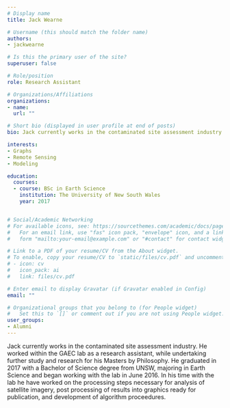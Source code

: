 ```yaml
---
# Display name
title: Jack Wearne

# Username (this should match the folder name)
authors:
- jackwearne

# Is this the primary user of the site?
superuser: false

# Role/position
role: Research Assistant

# Organizations/Affiliations
organizations:
- name: 
  url: ""

# Short bio (displayed in user profile at end of posts)
bio: Jack currently works in the contaminated site assessment industry. 

interests:
- Graphs
- Remote Sensing
- Modeling

education:
  courses:
  - course: BSc in Earth Science
    institution: The University of New South Wales
    year: 2017


# Social/Academic Networking
# For available icons, see: https://sourcethemes.com/academic/docs/page-builder/#icons
#   For an email link, use "fas" icon pack, "envelope" icon, and a link in the
#   form "mailto:your-email@example.com" or "#contact" for contact widget.

# Link to a PDF of your resume/CV from the About widget.
# To enable, copy your resume/CV to `static/files/cv.pdf` and uncomment the lines below.
# - icon: cv
#   icon_pack: ai
#   link: files/cv.pdf

# Enter email to display Gravatar (if Gravatar enabled in Config)
email: ""

# Organizational groups that you belong to (for People widget)
#   Set this to `[]` or comment out if you are not using People widget.
user_groups:
- Alumni
---
```


 Jack currently works in the contaminated site assessment industry. He worked within the GAEC lab as a research assistant, while undertaking further study and research for his Masters by Philosophy. He graduated in 2017 with a Bachelor of Science degree from UNSW, majoring in Earth Science and began working with the lab in June 2016. In his time with the lab he have worked on the processing steps necessary for analysis of satellite imagery, post processing of results into graphics ready for publication, and development of algorithm proceedures. 
